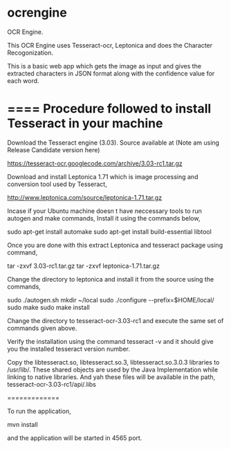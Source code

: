 ocrengine
=========

OCR Engine.

This OCR Engine uses Tesseract-ocr, Leptonica and does the Character Recogonization.

This is a basic web app which gets the image as input and gives the extracted characters in JSON format along with the confidence value for each word.

====
Procedure followed to install Tesseract in your machine
====

Download the Tesseract engine (3.03). Source available at (Note am using Release Candidate version here)

https://tesseract-ocr.googlecode.com/archive/3.03-rc1.tar.gz

Download and install Leptonica 1.71 which is image processing and conversion tool used by Tesseract,

http://www.leptonica.com/source/leptonica-1.71.tar.gz


Incase if your Ubuntu machine doesn t have neccessary tools to run autogen and make commands, Install it using the commands below,

sudo apt-get install automake
sudo apt-get install build-essential libtool


Once you are done with this extract Leptonica and tesseract package using command,

tar -zxvf 3.03-rc1.tar.gz
tar -zxvf leptonica-1.71.tar.gz

Change the directory to leptonica and install it from the source using the commands,

sudo ./autogen.sh
mkdir ~/local
sudo ./configure --prefix=$HOME/local/
sudo make
sudo make install


Change the directory to tesseract-ocr-3.03-rc1 and execute the same set of commands given above.

Verify the installation using the command tesseract -v and it should give you the installed tesseract version number.

Copy the libtesseract.so, libtesseract.so.3, libtesseract.so.3.0.3 libraries to /usr/lib/. These shared objects are used by the Java Implementation while linking to native libraries. And yah these files will be available in the path,
tesseract-ocr-3.03-rc1/api/.libs

=============

To run the application,

mvn install

and the application will be started in 4565 port.
